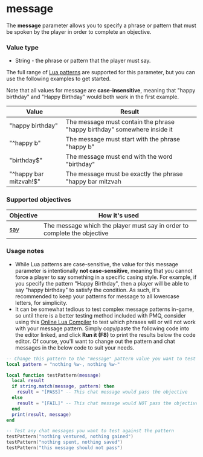 # message

The **message** parameter allows you to specify a phrase or pattern that must be spoken by the player in order to complete an objective.

### Value type

* String - the phrase or pattern that the player must say.

The full range of [Lua patterns](https://riptutorial.com/lua/example/20315/lua-pattern-matching) are supported for this parameter, but you can use the following examples to get started.

Note that all values for message are **case-insensitive**, meaning that "happy birthday" and "Happy Birthday" would both work in the first example.

| Value | Result |
|---|---|
| "happy birthday" | The message must contain the phrase "happy birthday" somewhere inside it |
| "^happy b" | The message must start with the phrase "happy b" |
| "birthday$" | The message must end with the word "birthday" |
| "^happy bar mitzvah!$" | The message must be exactly the phrase "happy bar mitzvah | " with nothing else before or after it |

### Supported objectives

| Objective | How it's used |
|---|---|
| [say](../objectives/say.md) | The message which the player must say in order to complete the objective |

### Usage notes

* While Lua patterns are case-sensitive, the value for this message parameter is intentionally **not case-sensitive**, meaning that you cannot force a player to say something in a specific casing style. For example, if you specify the pattern "Happy Birthday", then a player will be able to say "happy birthday" to satisfy the condition. As such, it's recommended to keep your patterns for message to all lowercase letters, for simplicity.
* It can be somewhat tedious to test complex message patterns in-game, so until there is a better testing method included with PMQ, consider using this [Online Lua Compiler](https://rextester.com/l/lua_online_compiler) to test which phrases will or will not work with your message pattern. Simply copy/paste the following code into the editor linked, and click **Run it (F8)** to print the results below the code editor. Of course, you'll want to change out the pattern and chat messages in the below code to suit your needs.

```lua
-- Change this pattern to the "message" pattern value you want to test
local pattern = "nothing %w-, nothing %w-"

local function testPattern(message)
  local result
  if string.match(message, pattern) then
    result = "[PASS]" -- This chat message would pass the objective
  else
    result = "[FAIL]" -- This chat message would NOT pass the objective
  end
  print(result, message)
end

-- Test any chat messages you want to test against the pattern
testPattern("nothing ventured, nothing gained")
testPattern("nothing spent, nothing saved")
testPattern("this message should not pass")
```
